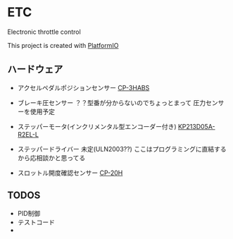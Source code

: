 # ETC

Electronic throttle control

This project is created with [PlatformIO](https://platformio.org/)

## ハードウェア
- アクセルペダルポジションセンサー [CP-3HABS](https://www.midori.co.jp/products/potentiometer/angle_sensor/orange_pot/cp-3habs)
- ブレーキ圧センサー
？？型番が分からないのでちょっとまって
圧力センサーを使用予定

- ステッパーモータ(インクリメンタル型エンコーダー付き) [KP213D05A-R2EL-L](https://www.orientalmotor.co.jp/products/detail.action?hinmei=PKP213D05A-R2EL-L)
- ステッパードライバー 未定(ULN2003??)
ここはプログラミングに直結するから応相談かと思ってる

- スロットル開度確認センサー [CP-20H](https://www.midori.co.jp/products/potentiometer/angle_sensor/orange_pot/cp-20h)


## TODOS
- PID制御
- テストコード
- 